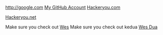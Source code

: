 <http://google.com>
[My GitHub Account](http://github.com/dodiirawan)
[Hackeryou.com](http://hackeryou.com "This is where wes")

[Hackeryou.net][hc]

Make sure you check out [Wes](http://wes.com)
Make sure you check out kedua [Wes Dua][1]









[1]: http://wesdua.com
[hc]: http://hc.com
